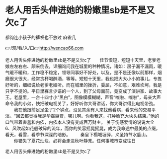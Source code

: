 # 老人用舌头伸进她的粉嫩里sb是不是又欠c了
都钩连小孩子的裤衩也不放过
麻雀几

👉/观/看/入/口👉http://wencao66.com

老人用舌头伸进她的粉嫩里sb是不是又欠c了　　佳节恨短，短短十天里，老爹老娘左左右右、颠来倒去，详细询问我在城里的种种情况，诸如：房子漏不漏雨，暖气暖不暖和，工作稳不稳定，领导同事好不好处，以及，是不是还像以前那样，烟瘾很大很大，经常贪杯喝醉酒，等等。短短十天里，我也把大大小小的事儿，专拣好听的，细细说给老爹老娘听。而在城里的挫折，委屈，不如意，艰难坎坷，我是只字不提的。平日里寡言少语的一个人，到了父母面前，竟变成了演讲家、故事大王。老屋里，一台十四寸小“黑白”，图像模模糊糊，声音“嗤啦、嗤啦”，母亲大声命令我的小弟，快把破电视关了，好好听你大哥讲话，你大哥讲得比电视带劲。
　　我在他跟前足足坐了2个钟点，没见其余有人来找他看病，看来他的交易平淡。“回去都觉得我是华裔巨贾，哪儿啊。你看我这，打肿脸充大块头结束。”他的口气带着害羞和内疚，内疚本人没有变成百万财主。
	关于伤感爱情的说说大全	6、风吹起如花般破碎的流年，而你的笑容摇晃摇晃，成为我命途中最美的点缀，看天，看雪，看季节深深的暗影。
　　秦皇下榻城垣驿，义圣持节水鹿山。
　　你错失了夏花灿烂，必将会走进秋叶静羌。任何事城市变成往日

老人用舌头伸进她的粉嫩里sb是不是又欠c了
